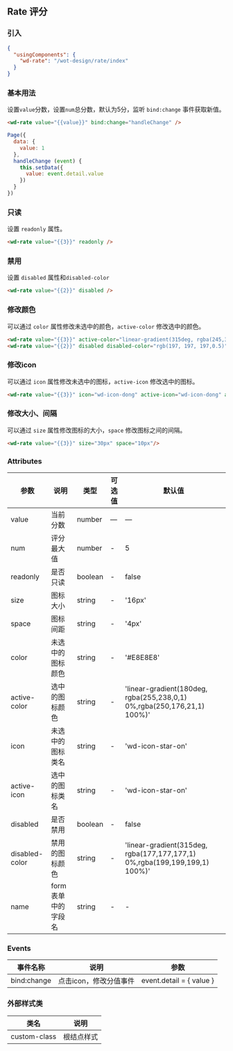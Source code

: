 ## Rate 评分

### 引入

```json
{
  "usingComponents": {
    "wd-rate": "/wot-design/rate/index"
  }
}
```

### 基本用法

设置`value`分数，设置`num`总分数，默认为5分，监听 `bind:change` 事件获取新值。

```html
<wd-rate value="{{value}}" bind:change="handleChange" />
```

```javascript
Page({
  data: {
    value: 1
  },
  handleChange (event) {
    this.setData({
      value: event.detail.value
    })
  }
})
```

### 只读

设置 `readonly` 属性。

```html
<wd-rate value="{{3}}" readonly />
```

### 禁用

设置 `disabled` 属性和`disabled-color`

```html
<wd-rate value="{{2}}" disabled />
```

### 修改颜色

可以通过 `color` 属性修改未选中的颜色，`active-color` 修改选中的颜色。

```html
<wd-rate value="{{3}}" active-color="linear-gradient(315deg, rgba(245,34,34,1) 0%,rgba(255,117,102,1) 100%)"/>
<wd-rate value="{{2}}" disabled disabled-color="rgb(197, 197, 197,0.5)"/>
```

### 修改icon

可以通过 `icon` 属性修改未选中的图标，`active-icon` 修改选中的图标。

```html
<wd-rate value="{{3}}" icon="wd-icon-dong" active-icon="wd-icon-dong" active-color="#4D80F0"/>
```

### 修改大小、间隔

可以通过 `size` 属性修改图标的大小，`space` 修改图标之间的间隔。

```html
<wd-rate value="{{3}}" size="30px" space="10px"/>
```

### Attributes

| 参数      | 说明                                 | 类型      | 可选值       | 默认值   |
|---------- |------------------------------------ |---------- |------------- |-------- |
| value     |	当前分数                |	number    |	—           |	—       |
| num	    | 评分最大值                      |	number    |	-         |	5 |
| readonly      | 是否只读                  | boolean | - | false |
| size   | 图标大小                  | string | - | '16px' |
| space      | 图标间距        | string | - | '4px' |
| color       | 未选中的图标颜色  | string | - | '#E8E8E8' |
| active-color           | 选中的图标颜色        | string | - | 'linear-gradient(180deg, rgba(255,238,0,1) 0%,rgba(250,176,21,1) 100%)' |
| icon           | 未选中的图标类名                  | string | - | 'wd-icon-star-on' |
| active-icon    | 选中的图标类名                  | string | - | 'wd-icon-star-on' |
| disabled           | 是否禁用                  | boolean | - | false |
| disabled-color    | 禁用的图标颜色                  | string | - | 'linear-gradient(315deg, rgba(177,177,177,1) 0%,rgba(199,199,199,1) 100%)' |
| name | form 表单中的字段名 | string | - | - |

### Events

| 事件名称      | 说明                                 | 参数     |
|------------- |------------------------------------ |--------- |
| bind:change       | 点击icon，修改分值事件              | event.detail = { value }  |

### 外部样式类

| 类名     | 说明                |
|---------|---------------------|
| custom-class | 根结点样式 |